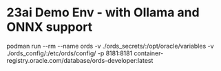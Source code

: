 # 23ai Demo Env - with Ollama and ONNX support



podman run --rm --name ords -v ./ords_secrets/:/opt/oracle/variables -v ./ords_config/:/etc/ords/config/ -p 8181:8181 container-registry.oracle.com/database/ords-developer:latest 